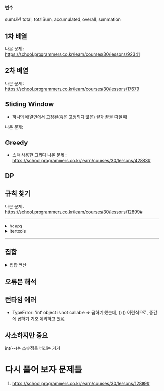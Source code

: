 #### 변수

sum대신 total, totalSum, accumulated, overall, summation

## 1차 배열

나온 문제 :
<https://school.programmers.co.kr/learn/courses/30/lessons/92341>

## 2차 배열

나온 문제 : 
<https://school.programmers.co.kr/learn/courses/30/lessons/17679>
## Sliding Window

- 하나의 배열안에서 고정된(혹은 고정되지 않은) 끝과 끝을 따질 때

나온 문제:

## Greedy

- 스택 사용한 그리디
나온 문제 :
<https://school.programmers.co.kr/learn/courses/30/lessons/42883#>

## DP

## 규칙 찾기

나온 문제 :
<https://school.programmers.co.kr/learn/courses/30/lessons/12899#>

-----
<details>
<summary> heapq</summary>

나온 문제 : <https://school.programmers.co.kr/learn/courses/30/lessons/155651>

<summary> collections </summary>

1. counter
- 정말 간단한 문제이지만, 중복이 있어서, 시간 복잡도가 높아서 문제가 안 풀리는 경우가 있음. 단순한 문제에서 중복 값의 가능성이 있다면 한번 생각해보기를.

나온 문제 :
<https://school.programmers.co.kr/learn/courses/30/lessons/152996>
<summary> functools </summary>
  
1. cmp_to_key
res = sorted(기존 함수, key = **cmp_to*key**(비교 함수) )
비교함수 (a, b ) < 0 -> a가 b보다 앞에, 그대로 유지
비교함수 (a, b ) == 0 -> 두 값의 순서 유지
##### (양수)비교함수 (a, b ) > 0 -> b가 a보다 앞에, 순서 바꾸기

|장점|담점|
|---|---|
|비교 함수 사용 가능|비교 연산 여러번 수행, 성능 떨어짐|
|복잡한 정렬 기준이 있을 때| key를 직접 사용하는게 효율적|
|sorted, min, max 사용 가능 | |

나온 문제:
<https://school.programmers.co.kr/learn/courses/30/lessons/42746#>

</details>

<details>
<summary> itertools  </summary>
  

1. Permutations
  Permutationns(대상 집합, 몇개 선정)


나온 문제 :
<https://school.programmers.co.kr/learn/courses/30/lessons/42839#>

2. chain
  여러개의 리터러블을 하나의 리터러블로 연결해주는 기능

**새로운 리스트를 생성하는게 아니라, 순차적으로 리스트를 참조하는 것이므로, 공간 효율성이 좋다.**
( + 로 연결하는 것보다 효율적이다.)
나온 문제 : 
<https://school.programmers.co.kr/learn/courses/30/lessons/68645>
</details>

------

## 집합

<details>
  <summary> 집합 연산</summary>
 합집합 = |

 나온 문제 :
 <https://school.programmers.co.kr/learn/courses/30/lessons/42839#>

`교집합` = &
- 중복된 것 없애기 위해서 사용


나온 문제 :
<https://school.programmers.co.kr/learn/courses/30/lessons/42862#>

</details>

## 오류문 해석

## 런타임 에러

- TypeError: 'int' object is not callable => 곱하기 했는데, () () 이런식으로, 중간에 곱하기 기호 제외하고 했음.

## 사소하지만 중요

int(--)는 소숫점을 버리는 거거

# 다시 풀어 보자 문제들
1. https://school.programmers.co.kr/learn/courses/30/lessons/12899#

